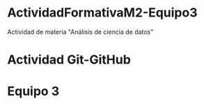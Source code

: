 # ActividadFormativaM2-Equipo3
Actividad de materia "Análisis de ciencia de datos"
# Actividad Git-GitHub
# Equipo 3
